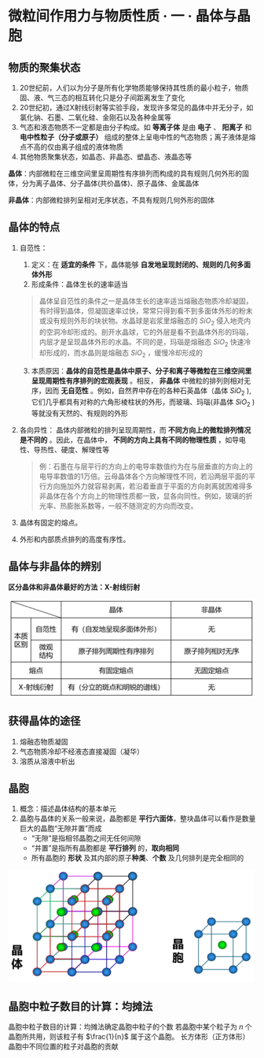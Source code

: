 # 微粒间作用力与物质性质 · 一 · 晶体与晶胞

## 物质的聚集状态

1. 20世纪前，人们以为分子是所有化学物质能够保持其性质的最小粒子，物质固、液、气三态的相互转化只是分子间距离发生了变化
2. 20世纪初，通过X射线衍射等实验手段，发现许多常见的晶体中并无分子，如氯化钠、石墨、二氧化硅、金刚石以及各种金属等
3. 气态和液态物质不一定都是由分子构成。如 **等离子体** 是由 **电子** 、 **阳离子** 和 **电中性粒子（分子或原子）** 组成的整体上呈电中性的气态物质；离子液体是熔点不高的仅由离子组成的液体物质
4. 其他物质聚集状态，如晶态、非晶态、塑晶态、液晶态等

**晶体**：内部微粒在三维空间里呈周期性有序排列而构成的具有规则几何外形的固体，分为离子晶体、分子晶体(共价晶体)、原子晶体、金属晶体

**非晶体**：内部微粒排列呈相对无序状态，不具有规则几何外形的固体

## 晶体的特点

1. 自范性：
   1. 定义：在 **适宜的条件** 下，晶体能够 **自发地呈现封闭的、规则的几何多面体外形**
   2. 形成条件：晶体生长的速率适当
   >
   > 晶体呈自范性的条件之一是晶体生长的速率适当熔融态物质冷却凝固，有时得到晶体，但凝固速率过快，常常只得到看不到多面体外形的粉末或没有规则外形的块状物。水晶球是岩浆里熔融态的 $SiO_2$ 侵入地壳内的空洞冷却形成的。剖开水晶球，它的外层是看不到晶体外形的玛瑙，内层才是呈现晶体外形的水晶。不同的是，玛瑙是熔融态 $SiO_2$ 快速冷却形成的，而水晶则是熔融态 $SiO_2$ ，缓慢冷却形成的
   >

   3. 本质原因：**晶体的自范性是晶体中原子、分子和离子等微粒在三维空间里呈现周期性有序排列的宏观表现** 。相反， **非晶体** 中微粒的排列则相对无序，因而 **无自范性** 。例如，自然界中存在的各种石英晶体（晶体 $SiO_2$ ),它们几乎都具有对称的六角形棱柱状的外形，而玻璃、玛瑙(非晶体 $SiO_2$ )等就没有天然的、有规则的外形
2. 各向异性：
   晶体内部微粒的排列呈现周期性，而 **不同方向上的微粒排列情况是不同的** 。因此，在晶体中， **不同的方向上具有不同的物理性质** ，如导电性、导热性、硬度、解理性等
    >
    > 例：石墨在与层平行的方向上的电导率数值约为在与层垂直的方向上的电导率数值的1万倍。云母晶体各个方向解理性不同，若沿两层平面的平行方向施加外力就容易剥离，若沿着垂直于平面的方向剥离就困难得多
    > 非晶体在各个方向上的物理性质都一致，显各向同性。例如，玻璃的折光率、热膨胀系数等，一般不随测定的方向而改变。
    >

3. 晶体有固定的熔点。
4. 外形和内部质点排列的高度有序性。

## 晶体与非晶体的辨别

**区分晶体和非晶体最好的方法：X-射线衍射**

<img title="" src="images/1.1.png" alt="" width="500">

## 获得晶体的途径

1. 熔融态物质凝固
2. 气态物质冷却不经液态直接凝固（凝华）
3. 溶质从溶液中析出

## 晶胞

1. 概念：描述晶体结构的基本单元
2. 晶胞与晶体的关系一般来说，晶胞都是 **平行六面体**，整块晶体可以看作是数量巨大的晶胞“无隙并置”而成
   - “无隙”是指相邻晶胞之间无任何间隙
   - “并置”是指所有晶胞都是 **平行排列** 的，**取向相同**
   - 所有晶胞的 **形状** 及其内部的原子**种类**、**个数** 及几何排列是完全相同的

<img title="" src="images/1.2.png" alt="" width="500">

## 晶胞中粒子数目的计算：均摊法

晶胞中粒子数目的计算：均摊法确定晶胞中粒子的个数
若晶胞中某个粒子为 $n$ 个晶胞所共用，则该粒子有 $\frac{1}{n}$ 属于这个晶胞。
长方体形（正方体形）晶胞中不同位置的粒子对晶胞的贡献